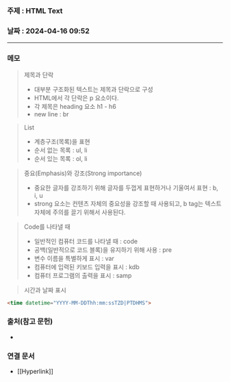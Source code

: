 ### 주제 : HTML Text

### 날짜 : 2024-04-16 09:52
----
### 메모
> 제목과 단락
> 	- 대부분 구조화된 텍스트는 제목과 단락으로 구성
> 	- HTML에서 각 단락은 p 요소이다.
> 	- 각 제목은 heading 요소 h1 - h6
> 	- new line : br

> List
> 	- 계층구조(목록)을 표현
> 	- 순서 없는 목록 : ul, li
> 	- 순서 있는 목록 : ol, li

> 중요(Emphasis)와 강조(Strong importance)
> 	- 중요한 글자를 강조하기 위해 글자를 두껍게 표현하거나 기울여서 표현 : b, i, u
> 	- strong 요소는 컨텐츠 자체의 중요성을 강조할 때 사용되고, b tag는 텍스트 자체에 주의를 끌기 위해서 사용된다.

> Code를 나타낼 때
> 	- 일반적인 컴퓨터 코드를 나타낼 때 : code
> 	- 공백(일반적으로 코드 블록)을 유지하기 위해 사용 : pre
> 	- 변수 이름을 특별하게 표시 : var
> 	- 컴퓨터에 입력된 키보드 입력을 표시 : kdb
> 	- 컴퓨터 프로그램의 출력을 표시 : samp

> 시간과 날짜 표시
```html
<time datetime="YYYY-MM-DDThh:mm:ssTZD|PTDHMS">
```


### 출처(참고 문헌)
-

### 연결 문서
- [[Hyperlink]]
